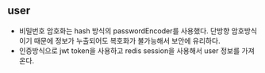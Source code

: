 ## user
* 비밀번호 암호화는 hash 방식의 passwordEncoder를 사용했다. 단방향 암호방식이기
때문에 정보가 누출되어도 복호화가 불가능해서 보안에 유리하다.
* 인증방식으로 jwt token을 사용하고 redis session을 사용해서 user 정보를 가져온다.